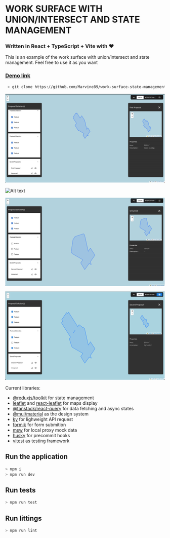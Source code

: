 # WORK SURFACE WITH UNION/INTERSECT AND STATE MANAGEMENT

### Written in React + TypeScript + Vite with ❤️

This is an example of the work surface with union/intersect and state management. Feel free to use it as you want

### [Demo link ](https://672ecab0a9cb37980aeca3da--visionary-chaja-1e64c7.netlify.app/)

```sh
 > git clone https://github.com/Marvine89/work-surface-state-management.git
```

![Alt text](public/images/screenshot-2.png?raw=true)

![Alt text](public/images/screenshot-1.png?raw=true)

![Alt text](public/images/screenshot-3.png?raw=true)

![Alt text](public/images/screenshot-4.png?raw=true)

Current libraries:

- [@reduxjs/toolkit](https://redux-toolkit.js.org/) for state management
- [leaflet](https://leafletjs.com/) and [react-leaflet](https://react-leaflet.js.org/) for maps display
- [@tanstack/react-query](https://tanstack.com/query) for data fetching and async states
- [@mui/material](https://mui.com/) as the design system
- [ky](https://github.com/sindresorhus/ky) for lighweight API request
- [formik](https://formik.org/docs/overview) for form submition
- [msw](https://mswjs.io/) for local proxy mock data
- [husky](https://typicode.github.io/husky/) for precommit hooks
- [vitest](https://vitest.dev/) as testing framework

## Run the application

```js
> npm i
> npm run dev
```

## Run tests

```js
> npm run test
```

## Run littings

```js
> npm run lint
```

